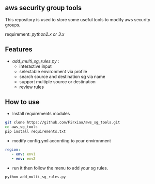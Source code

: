 ## aws security group tools

This repository is used to store some useful tools to modify aws security groups.

requirement: _python2.x or 3.x_

## Features
- _add_multi_sg_rules.py_ : 
  - interactive input
  - selectable environment via profile
  - search source and destination sg via name
  - support multiple source or destination 
  - review rules

## How to use 

- Install requirements modules

```bash
git clone https://github.com/Firxiao/aws_sg_tools.git
cd aws_sg_tools
pip install requirements.txt
```
- modify config.yml according to your environment

```yaml
region:
   - env: env1
   - env: env2
```

- run it then follow the menu to add your sg rules.

```bash
python add_multi_sg_rules.py
``` 

